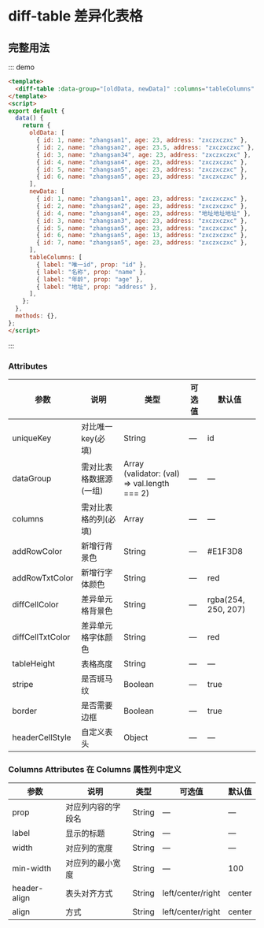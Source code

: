 # diff-table 差异化表格

## 完整用法


::: demo
```html
<template>
  <diff-table :data-group="[oldData, newData]" :columns="tableColumns" />
</template>
<script>
export default {
  data() {
    return {
      oldData: [
        { id: 1, name: "zhangsan1", age: 23, address: "zxczxczxc" },
        { id: 2, name: "zhangsan2", age: 23.5, address: "zxczxczxc" },
        { id: 3, name: "zhangsan34", age: 23, address: "zxczxczxc" },
        { id: 4, name: "zhangsan4", age: 23, address: "zxczxczxc" },
        { id: 5, name: "zhangsan5", age: 23, address: "zxczxczxc" },
        { id: 6, name: "zhangsan5", age: 23, address: "zxczxczxc" },
      ],
      newData: [
        { id: 1, name: "zhangsan1", age: 23, address: "zxczxczxc" },
        { id: 2, name: "zhangsan2", age: 23, address: "zxczxczxc" },
        { id: 4, name: "zhangsan4", age: 23, address: "地址地址地址" },
        { id: 3, name: "zhangsan3", age: 23, address: "zxczxczxc" },
        { id: 5, name: "zhangsan5", age: 23, address: "zxczxczxc" },
        { id: 6, name: "zhangsan5", age: 13, address: "zxczxczxc" },
        { id: 7, name: "zhangsan5", age: 23, address: "zxczxczxc" },
      ],
      tableColumns: [
        { label: "唯一id", prop: "id" },
        { label: "名称", prop: "name" },
        { label: "年龄", prop: "age" },
        { label: "地址", prop: "address" },
      ],
    };
  },
  methods: {},
};
</script>
```
:::

### Attributes
| 参数      | 说明    | 类型      | 可选值       | 默认值   |
|---------- |-------- |---------- |-------------  |-------- |
| uniqueKey | 对比唯一key(必填) | String | — | id |
| dataGroup | 需对比表格数据源(一组) | Array (validator: (val) => val.length === 2) | — | — |
| columns | 需对比表格的列(必填) | Array | — | — |
| addRowColor | 新增行背景色 | String | — | #E1F3D8 |
| addRowTxtColor | 新增行字体颜色 | String | — | red |
| diffCellColor | 差异单元格背景色 | String | — | rgba(254, 250, 207) |
| diffCellTxtColor | 差异单元格字体颜色 | String | — | red |
| tableHeight | 表格高度 | String | — | — |
| stripe | 是否斑马纹 | Boolean | — | true |
| border | 是否需要边框 | Boolean | — | true |
| headerCellStyle | 自定义表头 | Object | — | — |

### Columns Attributes 在 Columns 属性列中定义
| 参数      | 说明    | 类型      | 可选值       | 默认值   |
|---------- |-------- |---------- |---------- |---------- |
| prop | 对应列内容的字段名 | String | — | — |
| label | 显示的标题 | String | — | — |
| width | 对应列的宽度 | String | — | — |
| min-width | 对应列的最小宽度 | String |  — | 100 |
| header-align | 表头对齐方式 | String | left/center/right | center |
| align	 | 方式 | String | left/center/right | center |

